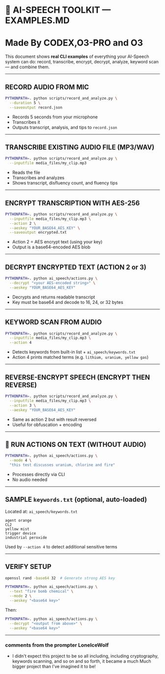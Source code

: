 # 🧪 AI-SPEECH TOOLKIT — EXAMPLES.MD
# Made By CODEX,O3-PRO and O3

This document shows **real CLI examples** of everything your AI-Speech system can do:
record, transcribe, encrypt, decrypt, analyze, keyword scan — and combine them.

---

##  RECORD AUDIO FROM MIC

```bash
PYTHONPATH=. python scripts/record_and_analyze.py \
  --duration 5 \
  --saveoutput record.json
```

* Records 5 seconds from your microphone
* Transcribes it
* Outputs transcript, analysis, and tips to `record.json`

---

## TRANSCRIBE EXISTING AUDIO FILE (MP3/WAV)

```bash
PYTHONPATH=. python scripts/record_and_analyze.py \
  --inputfile media_files/my_clip.mp3
```

* Reads the file
* Transcribes and analyzes
* Shows transcript, disfluency count, and fluency tips

---

## ENCRYPT TRANSCRIPTION WITH AES-256

```bash
PYTHONPATH=. python scripts/record_and_analyze.py \
  --inputfile media_files/my_clip.mp3 \
  --action 2 \
  --aeskey "YOUR_BASE64_AES_KEY" \
  --saveoutput encrypted.txt
```

* Action 2 = AES encrypt text (using your key)
* Output is a base64-encoded AES blob

---

## DECRYPT ENCRYPTED TEXT (ACTION 2 or 3)

```bash
PYTHONPATH=. python ai_speech/actions.py \
  --decrypt "<your AES-encoded string>" \
  --aeskey "YOUR_BASE64_AES_KEY"
```

* Decrypts and returns readable transcript
* Key must be base64 and decode to 16, 24, or 32 bytes

---

## KEYWORD SCAN FROM AUDIO

```bash
PYTHONPATH=. python scripts/record_and_analyze.py \
  --inputfile media_files/my_clip.mp3 \
  --action 4
```

* Detects keywords from built-in list + `ai_speech/keywords.txt`
* Action 4 prints matched terms (e.g. `lithium, uranium, yellow gas`)

---

## REVERSE-ENCRYPT SPEECH (ENCRYPT THEN REVERSE)

```bash
PYTHONPATH=. python scripts/record_and_analyze.py \
  --inputfile media_files/my_clip.mp3 \
  --action 3 \
  --aeskey "YOUR_BASE64_AES_KEY"
```

* Same as action 2 but with result reversed
* Useful for obfuscation + encoding

---

## 📑 RUN ACTIONS ON TEXT (WITHOUT AUDIO)

```bash
PYTHONPATH=. python ai_speech/actions.py \
  --mode 4 \
  "this test discusses uranium, chlorine and fire"
```

* Processes directly via CLI
* No audio needed

---

## SAMPLE `keywords.txt` (optional, auto-loaded)

Located at: `ai_speech/keywords.txt`

```text
agent orange
CL2
yellow mist
trigger device
industrial peroxide
```

Used by `--action 4` to detect additional sensitive terms

---

## VERIFY SETUP

```bash
openssl rand -base64 32  # Generate strong AES key
```

```bash
PYTHONPATH=. python ai_speech/actions.py \
  --text "fire bomb chemical" \
  --mode 2 \
  --aeskey "<base64 key>"
```

Then:

```bash
PYTHONPATH=. python ai_speech/actions.py \
  --decrypt "<output from above>" \
  --aeskey "<base64 key>"
```

---

### comments from the prompter LoneIceWolf
- I didn't expect this project to be so all including, including cryptography, keywords scanning, and so on and so forth, it became a much Much bigger project than I've imagined it to be!
